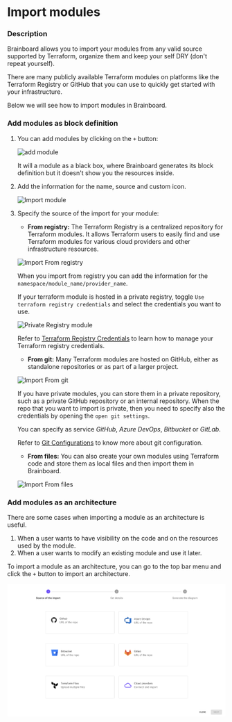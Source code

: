 # Import modules

### Description

Brainboard allows you to import your modules from any valid source supported by Terraform, organize them and keep your self DRY (don't repeat yourself).

There are many publicly available Terraform modules on platforms like the Terraform Registry or GitHub that you can use to quickly get started with your infrastructure.

Below we will see how to import modules in Brainboard.

### Add modules as block definition

1.  You can add modules by clicking on the `+` button:

    ![add module](../../../.gitbook/assets/add\_module.png)

    It will a module as a black box, where Brainboard generates its block definition but it doesn't show you the resources inside.
2.  Add the information for the name, source and custom icon.

    ![Import module](../../../.gitbook/assets/import\_module.png)
3.  Specify the source of the import for your module:

    * **From registry:** The Terraform Registry is a centralized repository for Terraform modules. It allows Terraform users to easily find and use Terraform modules for various cloud providers and other infrastructure resources.

    ![Import From registry](../../../.gitbook/assets/from\_registry.png)

    When you import from registry you can add the information for the `namespace/module_name/provider_name`.

    If your terraform module is hosted in a private registry, toggle `Use terraform registry credentials` and select the credentials you want to use.

    ![Private Registry module](../../../.gitbook/assets/import\_module\_private\_registry.png)

    Refer to [Terraform Registry Credentials](terraform-registry-credentials.md) to learn how to manage your Terraform registry credentials.

    * **From git:** Many Terraform modules are hosted on GitHub, either as standalone repositories or as part of a larger project.

    ![Import From git](../../../.gitbook/assets/from\_git.png)

    If you have private modules, you can store them in a private repository, such as a private GitHub repository or an internal repository. When the repo that you want to import is private, then you need to specify also the credentials by opening the `open git settings`.

    You can specify as service _GitHub_, _Azure DevOps_, _Bitbucket_ or _GitLab_.

    Refer to [Git Configurations](../../../settings/git-configuration/personal-git-tokens.md) to know more about git configuration.

    * **From files:** You can also create your own modules using Terraform code and store them as local files and then import them in Brainboard.

    ![Import From files](../../../.gitbook/assets/from\_files.png)

### Add modules as an architecture

There are some cases when importing a module as an architecture is useful.

1. When a user wants to have visibility on the code and on the resources used by the module.
2. When a user wants to modify an existing module and use it later.

To import a module as an architecture, you can go to the top bar menu and click the `+` button to import an architecture.

![Import](../../../.gitbook/assets/import.png)
